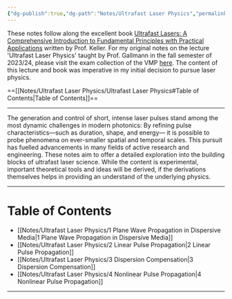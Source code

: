 ```yaml
---
{"dg-publish":true,"dg-path":"Notes/Ultrafast Laser Physics","permalink":"/notes/ultrafast-laser-physics/","dgShowBacklinks":"false","dgShowLocalGraph":true,"dgShowInlineTitle":true,"dgShowToc":"false","updated":"2025-05-28T09:36:35.000+02:00"}
---
```


These notes follow along the excellent book [Ultrafast Lasers: A Comprehensive Introduction to Fundamental Principles with Practical Applications](https://link.springer.com/book/10.1007/978-3-030-82532-4) written by Prof. Keller. For my original notes on the lecture 'Ultrafast Laser Physics' taught by Prof. Gallmann in the fall semester of 2023/24, please visit the exam collection of the VMP [here](https://exams.vmp.ethz.ch/user/mkoeberlin/document/lecture-notes). The content of this lecture and book was imperative in my initial decision to pursue laser physics.

==[[Notes/Ultrafast Laser Physics/Ultrafast Laser Physics#Table of Contents\|Table of Contents]]==

---

The generation and control of short, intense laser pulses stand among the most dynamic challenges in modern photonics: By refining pulse characteristics—such as duration, shape, and energy— it is possible to probe phenomena on ever-smaller spatial and temporal scales. This pursuit has fuelled advancements in many fields of active research and engineering. These notes aim to offer a detailed exploration into the building blocks of ultrafast laser science. While the content is experimental, important theoretical tools and ideas will be derived, if the derivations themselves helps in  providing an understand of the underlying physics.

---

# Table of Contents
- [[Notes/Ultrafast Laser Physics/1 Plane Wave Propagation in Dispersive Media\|1 Plane Wave Propagation in Dispersive Media]]
- [[Notes/Ultrafast Laser Physics/2 Linear Pulse Propagation\|2 Linear Pulse Propagation]]
- [[Notes/Ultrafast Laser Physics/3 Dispersion Compensation\|3 Dispersion Compensation]]
- [[Notes/Ultrafast Laser Physics/4 Nonlinear Pulse Propagation\|4 Nonlinear Pulse Propagation]]
---